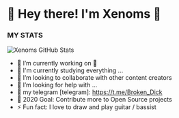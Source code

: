 # 🔔 Hey there! I'm Xenoms 👋

### MY STATS ###
![Xenoms GitHub Stats](https://github-readme-stats.vercel.app/api?username=Xenoms&show_icons=true&hide_border=true)
- 🔭 I’m currently working on 🍃
- 🌱 I'm currently studying everything ...
- 👯 I’m looking to collaborate with other content creators
- 🤔 I’m looking for help with ...
- 💬 my telegram [telegram]: https://t.me/Broken_Dick
- 🎲 2020 Goal: Contribute more to Open Source projects
- ⚡ Fun fact: I love to draw and play guitar / bassist
